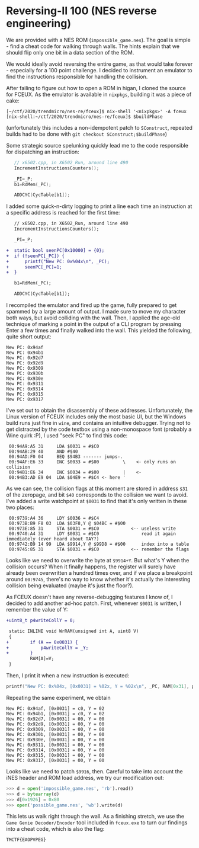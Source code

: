 # Reversing-II 100 (NES reverse engineering)

We are provided with a NES ROM (`impossible_game.nes`). The goal is simple - find a cheat code for walking through walls. The hints explain that we should flip only one bit in a data section of the ROM.

We would ideally avoid reversing the entire game, as that would take forever - especially for a 100 point challenge. I decided to instrument an emulator to find the instructions responsible for handling the collision.

After failing to figure out how to open a ROM in higan, I cloned the source for FCEUX. As the emulator is available in `nixpkgs`, building it was a piece of cake:

```shell
[~/ctf/2020/trendmicro/nes-re/fceux]$ nix-shell '<nixpkgs>' -A fceux
[nix-shell:~/ctf/2020/trendmicro/nes-re/fceux]$ $buildPhase
```

(unfortunately this includes a non-idempotent patch to `SConstruct`, repeated builds had to be done with `git checkout SConstruct;$buildPhase`)

Some strategic source spelunking quickly lead me to the code responsible for dispatching an instruction:

```cpp
   // x6502.cpp, in X6502_Run, around line 490
   IncrementInstructionsCounters();

   _PI=_P;
   b1=RdMem(_PC);

   ADDCYC(CycTable[b1]);
```

I added some quick-n-dirty logging to print a line each time an instruction at a specific address is reached for the first time:

```diff
   // x6502.cpp, in X6502_Run, around line 490
   IncrementInstructionsCounters();

   _PI=_P;

+  static bool seenPC[0x10000] = {0};
+  if (!seenPC[_PC]) {
+      printf("New PC: 0x%04x\n", _PC);
+      seenPC[_PC]=1;
+  }

   b1=RdMem(_PC);

   ADDCYC(CycTable[b1]);
```

I recompiled the emulator and fired up the game, fully prepared to get spammed by a large amount of output. I made sure to move my character both ways, but avoid colliding with the wall. Then, I applied the age-old technique of marking a point in the output of a CLI program by pressing Enter a few times and finally walked into the wall. This yielded the following, quite short output:

```
New PC: 0x94af
New PC: 0x94b1
New PC: 0x92d7
New PC: 0x92d9
New PC: 0x9309
New PC: 0x930b
New PC: 0x930e
New PC: 0x9311
New PC: 0x9314
New PC: 0x9315
New PC: 0x9317
```

I've set out to obtain the disassembly of these addresses. Unfortunately, the Linux version of FCEUX includes only the most basic UI, but the Windows build runs just fine in `wine`, and contains an intuitive debugger. Trying not to get distracted by the code textbox using a non-monospace font (probably a Wine quirk :P), I used "seek PC" to find this code:

```
 00:94A9:A5 31     LDA $0031 = #$C0
 00:94AB:29 40     AND #$40
 00:94AD:F0 04     BEQ $94B3 ------- jumps-.
 00:94AF:E6 33     INC $0033 = #$00         \    <- only runs on collision
 00:94B1:E6 34     INC $0034 = #$00         |    <-
 00:94B3:AD E9 04  LDA $04E9 = #$C4 <- here '
```

As we can see, the collision flags at this moment are stored in address `$31` of the zeropage, and bit `$40` corresponds to the collision we want to avoid. I've added a write watchpoint at `$0031` to find that it's only written in these two places:

```
 00:9739:A4 36     LDY $0036 = #$C4
 00:973B:B9 F8 03  LDA $03F8,Y @ $04BC = #$00
 00:973E:85 31     STA $0031 = #$C0            <-- useless write
 00:9740:A4 31     LDY $0031 = #$C0                read it again immediately (ever heard about TAY?)
 00:9742:B9 14 99  LDA $9914,Y @ $99D8 = #$00      index into a table
 00:9745:85 31     STA $0031 = #$C0            <-- remember the flags
```

Looks like we need to overwrite the byte at `$9914+Y`. But what's Y when the collision occurs? When it finally happens, the register will surely have already been overwritten a hundred times over, and if we place a breakpoint around `00:9745`, there's no way to know whether it's actually the interesting collision being evaluated (maybe it's just the floor?).

As FCEUX doesn't have any reverse-debugging features I know of, I decided to add another ad-hoc patch. First, whenever `$0031` is written, I remember the value of Y:

```diff
+uint8_t p4writeCollY = 0;

 static INLINE void WrRAM(unsigned int A, uint8 V)
 {
+        if (A == 0x0031) {
+            p4writeCollY = _Y;
+        }
         RAM[A]=V;
 }
```

Then, I print it when a new instruction is executed:

```cpp
printf("New PC: 0x%04x, [0x0031] = %02x, Y = %02x\n", _PC, RAM[0x31], p4writeCollY);
```

Repeating the same experiment, we obtain

```
New PC: 0x94af, [0x0031] = c0, Y = 02
New PC: 0x94b1, [0x0031] = c0, Y = 02
New PC: 0x92d7, [0x0031] = 00, Y = 00
New PC: 0x92d9, [0x0031] = 00, Y = 00
New PC: 0x9309, [0x0031] = 00, Y = 00
New PC: 0x930b, [0x0031] = 00, Y = 00
New PC: 0x930e, [0x0031] = 00, Y = 00
New PC: 0x9311, [0x0031] = 00, Y = 00
New PC: 0x9314, [0x0031] = 00, Y = 00
New PC: 0x9315, [0x0031] = 00, Y = 00
New PC: 0x9317, [0x0031] = 00, Y = 00
```

Looks like we need to patch `$9916`, then. Careful to take into account the iNES header and ROM load address, we try our modification out:

```python
>>> d = open('impossible_game.nes', 'rb').read()
>>> d = bytearray(d)
>>> d[0x1926] = 0x80
>>> open('possible_game.nes', 'wb').write(d)
```

This lets us walk right through the wall. As a finishing stretch, we use the `Game Genie Decoder/Encoder` tool included in `fceux.exe` to turn our findings into a cheat code, which is also the flag:

```
TMCTF{EAOPVPEG}
```
